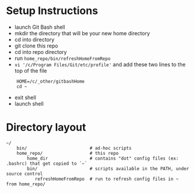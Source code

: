 # Setup Instructions

- launch Git Bash shell
- mkdir the directory that will be your new home directory
- cd into directory
- git clone this repo
- cd into repo directory
- run `home_repo/bin/refreshHomeFromRepo`
- `vi '/c/Program Files/Git/etc/profile'` and add these two lines to the top of the file
```
    HOME=/c/_other/gitbashHome
    cd ~
```
- exit shell
- launch shell


# Directory layout

```
~/
    bin/                        # ad-hoc scripts
    home_repo/                  # this repo
        home_dir                # contains "dot" config files (ex: .bashrc) that get copied to `~`
        bin/                    # scripts available in the PATH, under source control
           refreshHomeFromRepo  # run to refresh config files in ~ from home_repo/
```
